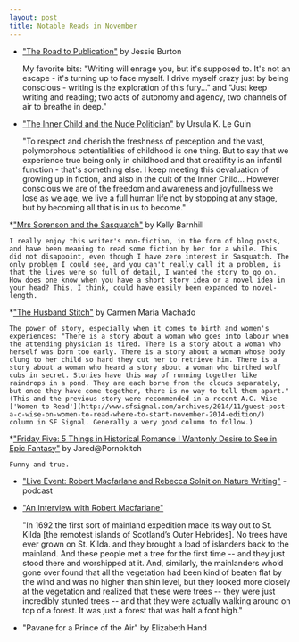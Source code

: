 ```yaml
---
layout: post
title: Notable Reads in November
---
```


* ["The Road to Publication"](http://www.jessieburton.co.uk/the-miniaturist---the-road-to-publication.html) by Jessie Burton
	
	My favorite bits: "Writing will enrage you, but it's supposed to. It's not an escape - it's turning up to face myself. I drive myself crazy just by being conscious - writing is the exploration of this fury..." and "Just keep writing and reading; two acts of autonomy and agency, two channels of air to breathe in deep."

* ["The Inner Child and the Nude Politician"](http://www.ursulakleguin.com/Blog2014.html) by Ursula K. Le Guin

	"To respect and cherish the freshness of perception and the vast, polymorphous potentialities of childhood is one thing. But to say that we experience true being only in childhood and that creatifity is an infantil function - that's something else. I keep meeting this devaluation of growing up in fiction, and also in the cult of the Inner Child... However conscious we are of the freedom and awareness and joyfullness we lose as we age, we live a full human life not by stopping at any stage, but by becoming all that is in us to become." 

*["Mrs Sorenson and the Sasquatch"](http://www.tor.com/stories/2014/10/mrs-sorensen-and-the-sasquatch-kelly-barnhill) by Kelly Barnhill

	I really enjoy this writer's non-fiction, in the form of blog posts, and have been meaning to read some fiction by her for a while. This did not disappoint, even though I have zero interest in Sasquatch. The only problem I could see, and you can't really call it a problem, is that the lives were so full of detail, I wanted the story to go on. How does one know when you have a short story idea or a novel idea in your head? This, I think, could have easily been expanded to novel-length.

*["The Husband Stitch"](http://www.granta.com/New-Writing/The-Husband-Stitch) by Carmen Maria Machado
	
	The power of story, especially when it comes to birth and women's experiences: "There is a story about a woman who goes into labour when the attending physician is tired. There is a story about a woman who herself was born too early. There is a story about a woman whose body clung to her child so hard they cut her to retrieve him. There is a story about a woman who heard a story about a woman who birthed wolf cubs in secret. Stories have this way of running together like raindrops in a pond. They are each borne from the clouds separately, but once they have come together, there is no way to tell them apart." (This and the previous story were recommended in a recent A.C. Wise ['Women to Read'](http://www.sfsignal.com/archives/2014/11/guest-post-a-c-wise-on-women-to-read-where-to-start-november-2014-edition/) column in SF Signal. Generally a very good column to follow.)

*["Friday Five: 5 Things in Historical Romance I Wantonly Desire to See in Epic Fantasy"](http://www.pornokitsch.com/2014/11/5-things-from-historical-romance-i-desire-to-see-in-epic-fantasy.html) by Jared@Pornokitch 

	Funny and true.

* ["Live Event: Robert Macfarlane and Rebecca Solnit on Nature Writing"](http://www.orionmagazine.org/index.php/audio-video/item/live_event_robert_macfarlane_and_rebecca_solnit_on_nature_writing/) - podcast

* ["An Interview with Robert Macfarlane"](http://www.bookslut.com/features/2004_01_001312.php) 

	"In 1692 the first sort of mainland expedition made its way out to St. Kilda [the remotest islands of Scotland’s Outer Hebrides]. No trees have ever grown on St. Kilda. and they brought a load of islanders back to the mainland. And these people met a tree for the first time -- and they just stood there and worshipped at it. And, similarly, the mainlanders who’d gone over found that all the vegetation had been kind of beaten flat by the wind and was no higher than shin level, but they looked more closely at the vegetation and realized that these were trees -- they were just incredibly stunted trees -- and that they were actually walking around on top of a forest. It was just a forest that was half a foot high."

* "Pavane for a Prince of the Air" by Elizabeth Hand




